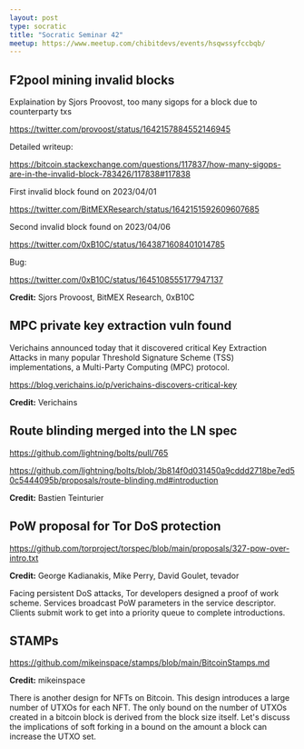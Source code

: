 ```yaml
---
layout: post
type: socratic
title: "Socratic Seminar 42"
meetup: https://www.meetup.com/chibitdevs/events/hsqwssyfccbqb/
---
```


## F2pool mining invalid blocks

Explaination by Sjors Proovost, too many sigops for a block due to counterparty txs

<https://twitter.com/provoost/status/1642157884552146945>

Detailed writeup:

<https://bitcoin.stackexchange.com/questions/117837/how-many-sigops-are-in-the-invalid-block-783426/117838#117838>

First invalid block found on 2023/04/01

<https://twitter.com/BitMEXResearch/status/1642151592609607685>

Second invalid block found on 2023/04/06

<https://twitter.com/0xB10C/status/1643871608401014785>

Bug:

<https://twitter.com/0xB10C/status/1645108555177947137>

**Credit:** Sjors Provoost, BitMEX Research, 0xB10C

## MPC private key extraction vuln found

Verichains announced today that it discovered critical Key Extraction Attacks in many popular Threshold Signature Scheme (TSS) implementations, a Multi-Party Computing (MPC) protocol.

<https://blog.verichains.io/p/verichains-discovers-critical-key>

**Credit:** Verichains

## Route blinding merged into the LN spec

<https://github.com/lightning/bolts/pull/765>

<https://github.com/lightning/bolts/blob/3b814f0d031450a9cddd2718be7ed50c5444095b/proposals/route-blinding.md#introduction>

**Credit:** Bastien Teinturier

## PoW proposal for Tor DoS protection

<https://github.com/torproject/torspec/blob/main/proposals/327-pow-over-intro.txt>

**Credit:** George Kadianakis, Mike Perry, David Goulet, tevador

Facing persistent DoS attacks, Tor developers designed a proof of work scheme. Services broadcast PoW parameters in the service descriptor. Clients submit work to get into a priority queue to complete introductions.

## STAMPs

<https://github.com/mikeinspace/stamps/blob/main/BitcoinStamps.md>

**Credit:** mikeinspace

There is another design for NFTs on Bitcoin. This design introduces a large number of UTXOs for each NFT. The only bound on the number of UTXOs created in a bitcoin block is derived from the block size itself. Let's discuss the implications of soft forking in a bound on the amount a block can increase the UTXO set.
